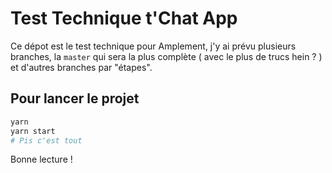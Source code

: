 # Test Technique t'Chat App

Ce dépot est le test technique pour Amplement, j'y ai prévu plusieurs branches, la `master` qui sera la plus complète ( avec le plus de trucs hein ? ) et d'autres branches par "étapes".

## Pour lancer le projet

```sh
yarn
yarn start
# Pis c'est tout
```

Bonne lecture !